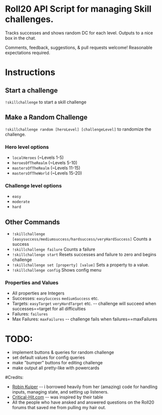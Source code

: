 # Roll20 API Script for managing Skill challenges. 

Tracks successes and shows random DC for each level. Outputs to a nice box in the chat.

Comments, feedback, suggestions, & pull requests welcome! Reasonable expectations required.

# Instructions

## Start a challenge
`!skillchallenge` to start a skill challenge

## Make a Random Challenge
`!skillchallenge random [heroLevel] [challengeLevel]` to randomize the challenge.

### Hero level options
* `localHeroes` (~Levels 1-5)
* `heroesOfTheRealm` (~Levels 5-10)
* `mastersOfTheRealm` (~Levels 11-15)
* `mastersOfTheWorld` (~Levels 15-20)

### Challenge level options
* `easy` 
* `moderate`
* `hard`

## Other Commands
* `!skillchallenge [easysuccess/mediumsuccess/hardsuccess/veryHardSuccess]` Counts a success 
* `!skillchallenge failure` Counts a failure
* `!skillchallenge start` Resets successes and failure to zero and begins challenge
* `!skillchallenge set [property] [value]` Sets a property to a value.
* `!skillchallenge config` Shows config menu

### Properties and Values
* All properties are Integers
* Successes: `easySuccess` `mediumSuccess` etc.
* Targets: `easyTarget` `veryHardTarget` etc. -- challenge will succeed when successes==target for all difficulties
* Failures: `failures`
* Max Failures: `maxFailures` -- challenge fails when failures==maxFailures

# TODO:
* implement buttons & queries for random challenge
* set default values for config queries
* make "bumper" buttons for editing challenge
* make output all pretty-like with powercards

#Credits:
 * [Robin Kuiper](https://github.com/RobinKuiper/Roll20APIScripts) -- i borrowed heavily from her (amazing) code for handling inputs, managing state, and setting up listeners. 
 * [Critical-Hit.com](https://critical-hits.com/blog/2016/08/16/skill-challenges-in-5th-edition-dd/) -- was inspired by their table
 * All the people who have ansked and answered questions on the Roll20 forums that saved me from pulling my hair out.
